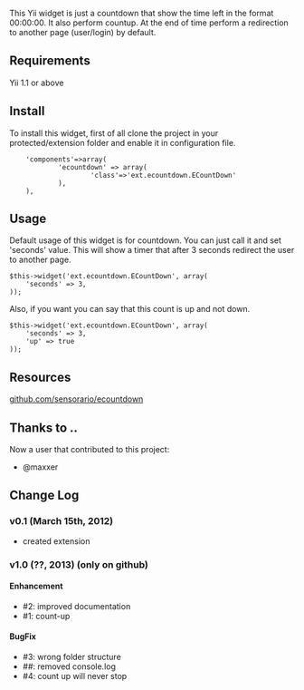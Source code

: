 This Yii widget is just a countdown that show the time left in the format 00:00:00. It also perform countup. At the end of time perform a redirection to another page (user/login) by default.

## Requirements

Yii 1.1 or above

## Install

To install this widget, first of all clone the project in your protected/extension folder and enable it in configuration file.

        'components'=>array(
                'ecountdown' => array(
                        'class'=>'ext.ecountdown.ECountDown'
                ),
        ),

## Usage

Default usage of this widget is for countdown. You can just call it and set 'seconds' value. This will show a timer that after 3 seconds redirect the user to another page.

    $this->widget('ext.ecountdown.ECountDown', array(
        'seconds' => 3,
    ));

Also, if you want you can say that this count is up and not down.

    $this->widget('ext.ecountdown.ECountDown', array(
        'seconds' => 3,
        'up' => true
    ));

## Resources

[github.com/sensorario/ecountdown](https://github.com/sensorario/ecountdown "github repository")

## Thanks to ..

Now a user that contributed to this project:

 - @maxxer

## Change Log

### v0.1 (March 15th, 2012)

 - created extension

### v1.0 (??, 2013) (only on github)

#### Enhancement

- #2: improved documentation
- #1: count-up

#### BugFix
 
- #3: wrong folder structure
- ##: removed console.log
- #4: count up will never stop
